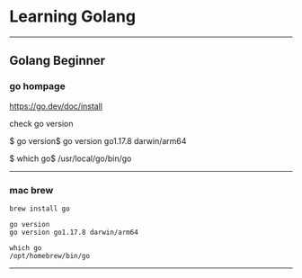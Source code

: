 # Learning Golang

-----
Golang Beginner
-----
### go hompage
https://go.dev/doc/install

check go version

$ go version$
go version go1.17.8 darwin/arm64

$ which go$
/usr/local/go/bin/go

-----
### mac brew
```
brew install go

go version
go version go1.17.8 darwin/arm64

which go 
/opt/homebrew/bin/go
```

-----